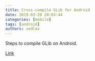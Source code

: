 ```yaml
---
title: Cross-compile GLib for Android
date: 2019-03-20 20:03:44
categories: [mobile]
tags: [android]
authors: sedlav
---
```

   
Steps to compile GLib on Android.

[Link](http://zwyuan.github.io/2016/07/17/cross-compile-glib-for-android/)
